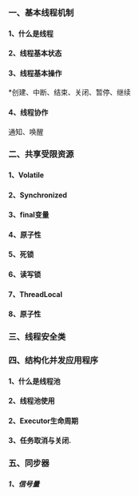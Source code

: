 ### 一、基本线程机制
#### 1、什么是线程
#### 2、线程基本状态
#### 3、线程基本操作
*创建、中断、结束、关闭、暂停、继续
#### 4、线程协作
通知、唤醒

### 二、共享受限资源
#### 1、Volatile
#### 2、Synchronized
#### 3、final变量
#### 4、原子性
#### 5、死锁
#### 6、读写锁
#### 7、ThreadLocal
#### 8、原子性

### 三、线程安全类

### 四、结构化并发应用程序
#### 1、什么是线程池
#### 2、线程池使用
#### 2、Executor生命周期
#### 3、任务取消与关闭.
### 五、同步器
##### 1、信号量
